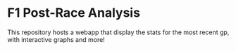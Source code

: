 # F1 Post-Race Analysis
This repository hosts a webapp that display the stats for the most recent gp, with interactive graphs and more!
